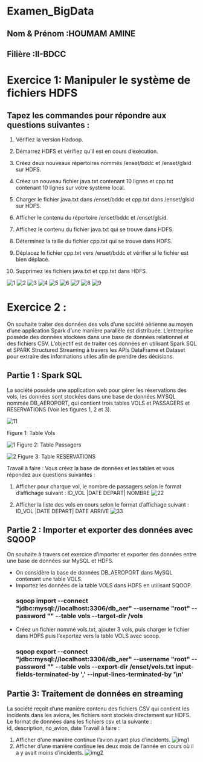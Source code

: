 # Examen_BigData
## Nom & Prénom :HOUMAM AMINE
## Filière :II-BDCC

# Exercice 1: Manipuler le système de fichiers HDFS  
## Tapez les commandes pour répondre aux questions suivantes : 
1. Vérifiez la version Hadoop. 
2. Démarrez HDFS et vérifiez qu’il est en cours d’exécution. 

3. Créez deux nouveaux répertoires nommés /enset/bddc et /enset/glsid sur HDFS.

 4. Créez un nouveau fichier java.txt contenant 10 lignes et cpp.txt contenant 10 lignes sur  votre système local. 

5. Charger le fichier java.txt dans /enset/bddc et cpp.txt dans /enset/glsid sur HDFS.

6. Afficher le contenu du répertoire /enset/bddc et /enset/glsid.

7. Affichez le contenu du fichier java.txt qui se trouve dans HDFS.

8. Déterminez la taille du fichier cpp.txt qui se trouve dans HDFS. 

9. Déplacez le fichier cpp.txt vers /enset/bddc et vérifier si le fichier est bien déplacé.
    
10. Supprimez les fichiers java.txt et cpp.txt dans HDFS.
    
 ![1](https://github.com/HoumamAmine/Examen_BigData/assets/117035681/da5218b4-13a9-42eb-b5d7-0d49c659926d)
![2](https://github.com/HoumamAmine/Examen_BigData/assets/117035681/012ebcc5-043e-4c1e-8499-c08f0b6104c4)
![3](https://github.com/HoumamAmine/Examen_BigData/assets/117035681/f85b6a60-33b6-4d6f-b91b-e5e7951571ce)
![4](https://github.com/HoumamAmine/Examen_BigData/assets/117035681/f357626e-ce0b-4527-8639-7309caff5b05)
![5](https://github.com/HoumamAmine/Examen_BigData/assets/117035681/05ce1847-63d4-4cb5-b84d-458cb633763f)
![6](https://github.com/HoumamAmine/Examen_BigData/assets/117035681/414a50ab-c85b-46ae-9ee4-5edb555b73b8)
![7](https://github.com/HoumamAmine/Examen_BigData/assets/117035681/bb67de98-31ed-4ab7-a5df-a552af30341b)
![8](https://github.com/HoumamAmine/Examen_BigData/assets/117035681/db327241-f484-471b-bf72-53225f1b8d43)
![9](https://github.com/HoumamAmine/Examen_BigData/assets/117035681/98a6b7ca-c6dc-4cdb-a9a2-d6d640f39587)

    
# Exercice 2 : 
On souhaite traiter des données des vols d’une société aérienne au moyen d’une application Spark  d’une manière parallèle est distribuée. L’entreprise possède des données stockées dans une base de  données relationnel et des fichiers CSV. L’objectif est de traiter ces données en utilisant Spark SQL  et SPARK Structured Streaming à travers les APIs DataFrame et Dataset pour extraire des  informations utiles afin de prendre des décisions.
## Partie 1 : Spark SQL 
La société possède une application web pour gérer les réservations des vols, les données sont  stockées dans une base de données MYSQL nommée DB_AEROPORT, qui contient trois tables  VOLS et PASSAGERS et RESERVATIONS (Voir les figures 1, 2 et 3). 

![11](https://github.com/Aboufariss-saad/Examen_BigData/assets/96661067/4e5e35cc-585e-4295-8e2d-0a4c26eba9d0)

Figure 1: Table Vols

![1](https://github.com/Aboufariss-saad/Examen_BigData/assets/96661067/4137a86d-7eff-4a63-b7f0-01a4aa6e9568)
Figure 2: Table Passagers 

![2](https://github.com/Aboufariss-saad/Examen_BigData/assets/96661067/57eefc6c-3d4c-4ae7-960b-ecd07744ad7d)
Figure 3: Table RESERVATIONS

Travail à faire : 
Vous créez la base de données et les tables et vous répondez aux questions suivantes :
1. Afficher pour charque vol, le nombre de passagers selon le format d’affichage suivant : ID_VOL |DATE DEPART| NOMBRE
![22](https://github.com/Aboufariss-saad/Examen_BigData/assets/96661067/71c8ab86-89f9-484a-90a0-9dfbe4b43c38)

2. Afficher la liste des vols en cours selon le format d’affichage suivant : 
ID_VOL |DATE DEPART| DATE ARRIVE
![33](https://github.com/Aboufariss-saad/Examen_BigData/assets/96661067/e7f97661-4c86-410d-ae66-3ecad039e038)

## Partie 2 : Importer et exporter des données avec SQOOP 
On souhaite à travers cet exercice d’importer et exporter des données entre une base de données sur  MySQL et HDFS. 
- On considère la base de données DB_AEROPORT dans MySQL contenant une table VOLS.
- Importez les données de la table VOLS dans HDFS en utilisant SQOOP.
  ### sqoop import --connect "jdbc:mysql://localhost:3306/db_aer" --username "root" --password "" --table vols --target-dir /vols
- Créez un fichier nommé vols.txt, ajouter 3 vols, puis charger le fichier dans HDFS puis  l’exportez vers la table VOLS avec scoop. 
   ### sqoop export --connect "jdbc:mysql://localhost:3306/db_aer" --username "root" --password "" --table vols --export-dir /enset/vols.txt   input-fields-terminated-by ',' --input-lines-terminated-by '\n'

## Partie 3: Traitement de données en streaming 
La société reçoit d’une manière contenu des fichiers CSV qui contient les incidents dans les avions,  les fichiers sont stockés directement sur HDFS.  
 Le format de données dans les fichiers csv et la suivante :  
 id, description, no_avion, date 
 Travail à faire : 
1. Afficher d’une manière continue l’avion ayant plus d’incidents.
![img1](https://github.com/Aboufariss-saad/Examen_BigData/assets/96661067/7692739b-c20e-4c0a-a0a3-19e5c6673c62)
2. Afficher d’une manière continue les deux mois de l’année en cours où il a y avait moins d’incidents.
![img2](https://github.com/Aboufariss-saad/Examen_BigData/assets/96661067/71994804-2e0f-4290-8b9a-6bdd22a21171)

